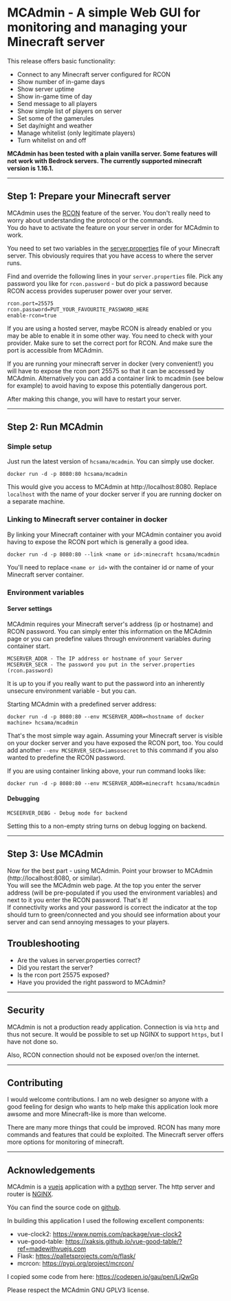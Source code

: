 # MCAdmin - A simple Web GUI for monitoring and managing your Minecraft server

This release offers basic functionality:
- Connect to any Minecraft server configured for RCON
- Show number of in-game days
- Show server uptime
- Show in-game time of day
- Send message to all players
- Show simple list of players on server
- Set some of the gamerules
- Set day/night and weather
- Manage whitelist (only legitimate players)
- Turn whitelist on and off

**MCAdmin has been tested with a plain vanilla server. Some features will not work with Bedrock servers.**
**The currently supported minecraft version is 1.16.1.**

---
## Step 1: Prepare your Minecraft server
MCAdmin uses the [RCON](https://developer.valvesoftware.com/wiki/Source_RCON_Protocol) feature of the server. You don't really need to worry about understanding the protocol or the commands.  
You do have to activate the feature on your server in order for MCAdmin to work.

You need to set two variables in the [server.properties](https://minecraft.gamepedia.com/Server.properties) file of your Minecraft server. This obviously requires that you have access to where the server runs.

Find and override the following lines in your `server.properties` file. Pick any password you like for `rcon.password` - but do pick a password because RCON access provides superuser power over your server.

    rcon.port=25575
    rcon.password=PUT_YOUR_FAVOURITE_PASSWORD_HERE
    enable-rcon=true

If you are using a hosted server, maybe RCON is already enabled or you may be able to enable it in some other way. You need to check with your provider. Make sure to set the correct port for RCON. And make sure the port is accessible from MCAdmin.

If you are running your minecraft server in docker (very convenient!) you will have to expose the rcon port 25575 so that it can be accessed by MCAdmin. Alternatively you can add a container link to mcadmin (see below for example) to avoid having to expose this potentially dangerous port.

After making this change, you will have to restart your server.

---
## Step 2: Run MCAdmin

### Simple setup

Just run the latest version of `hcsama/mcadmin`. You can simply use docker.

    docker run -d -p 8080:80 hcsama/mcadmin

This would give you access to MCAdmin at http://localhost:8080. Replace `localhost` with the name of your docker server if you are running docker on a separate machine.

### Linking to Minecraft server container in docker

By linking your Minecraft container with your MCAdmin container you avoid having to expose the RCON port which is generally a good idea.

    docker run -d -p 8080:80 --link <name or id>:minecraft hcsama/mcadmin

You'll need to replace `<name or id>` with the container id or name of your Minecraft server container.

### Environment variables
#### Server settings
MCAdmin requires your Minecraft server's address (ip or hostname) and RCON password. You can simply enter this information on the MCAdmin page or you can predefine values through environment variables during container start.

    MCSERVER_ADDR - The IP address or hostname of your Server
    MCSERVER_SECR - The password you put in the server.properties (rcon.password)

It is up to you if you really want to put the password into an inherently unsecure environment variable - but you can.

Starting MCAdmin with a predefined server address:

    docker run -d -p 8080:80 --env MCSERVER_ADDR=<hostname of docker machine> hcsama/mcadmin

That's the most simple way again. Assuming your Minecraft server is visible on your docker server and you have exposed the RCON port, too. You could add another `--env MCSERVER_SECR=iamsosecret` to this command if you also wanted to predefine the RCON password.

If you are using container linking above, your run command looks like:

    docker run -d -p 8080:80 --env MCSERVER_ADDR=minecraft hcsama/mcadmin
#### Debugging
    MCSEERVER_DEBG - Debug mode for backend
Setting this to a non-empty string turns on debug logging on backend.

---
## Step 3: Use MCAdmin

Now for the best part - using MCAdmin. Point your browser to MCAdmin (http://localhost:8080, or similar).  
You will see the MCAdmin web page. At the top you enter the server address (will be pre-populated if you used the environment variables) and next to it you enter the RCON password. That's it!  
If connectivity works and your password is correct the indicator at the top should turn to green/connected and you should see information about your server and can send annoying messages to your players.

## Troubleshooting

- Are the values in server.properties correct?
- Did you restart the server?
- Is the rcon port 25575 exposed?
- Have you provided the right password to MCAdmin?
---
## Security
MCAdmin is not a production ready application. Connection is via `http` and thus not secure. It would be possible to set up NGINX to support `https`, but I have not done so.

Also, RCON connection should not be exposed over/on the internet.

---
## Contributing
I would welcome contributions. I am no web designer so anyone with a good feeling for design who wants to help make this application look more awsome and more Minecraft-like is more than welcome.

There are many more things that could be improved. RCON has many more commands and features that could be exploited. The Minecraft server offers more options for monitoring of minecraft.

---
## Acknowledgements

MCAdmin is a [vuejs](https://vuejs.org) application with a [python](https://www.python.org) server. The http server and router is [NGINX](https://www.nginx.com).

Yóu can find the source code on [github](https://github.com/hcsama/MCAdmin).

In building this application I used the following excellent components:

- vue-clock2: https://www.npmjs.com/package/vue-clock2
- vue-good-table: https://xaksis.github.io/vue-good-table/?ref=madewithvuejs.com
- Flask: https://palletsprojects.com/p/flask/
- mcrcon: https://pypi.org/project/mcrcon/

I copied some code from here: https://codepen.io/gau/pen/LjQwGp

Please respect the MCAdmin GNU GPLV3 license.
